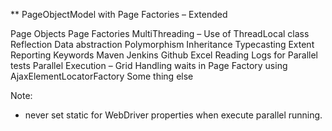 ** PageObjectModel with Page Factories – Extended

Page Objects 
Page Factories 
MultiThreading – Use of ThreadLocal class 
Reflection 
Data abstraction 
Polymorphism 
Inheritance 
Typecasting 
Extent Reporting 
Keywords 
Maven 
Jenkins 
Github 
Excel Reading 
Logs for Parallel tests 
Parallel Execution – Grid 
Handling waits in Page Factory using AjaxElementLocatorFactory 
Some thing else

Note:
- never set static for WebDriver properties when execute parallel running.